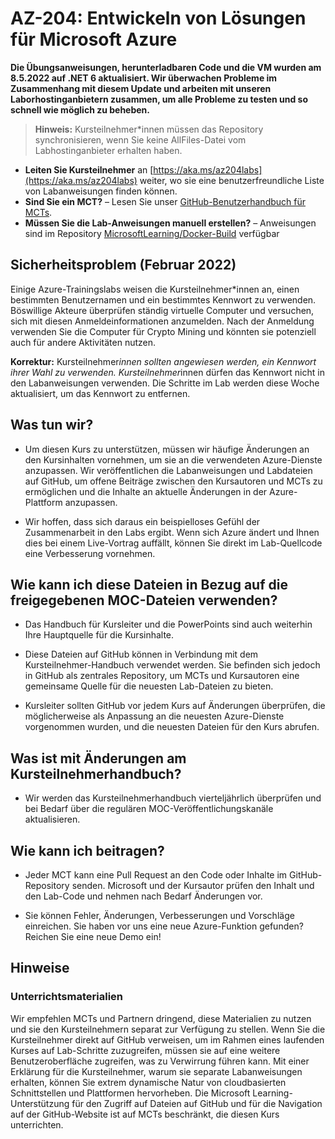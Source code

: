 # <a name="az-204-developing-solutions-for-microsoft-azure"></a>AZ-204: Entwickeln von Lösungen für Microsoft Azure

**Die Übungsanweisungen, herunterladbaren Code und die VM wurden am 8.5.2022 auf .NET 6 aktualisiert. Wir überwachen Probleme im Zusammenhang mit diesem Update und arbeiten mit unseren Laborhostinganbietern zusammen, um alle Probleme zu testen und so schnell wie möglich zu beheben.**

> **Hinweis:** Kursteilnehmer*innen müssen das Repository synchronisieren, wenn Sie keine AllFiles-Datei vom Labhostinganbieter erhalten haben. 

- **Leiten Sie Kursteilnehmer** an [https://aka.ms/az204labs](https://aka.ms/az204labs) weiter, wo sie eine benutzerfreundliche Liste von Labanweisungen finden können.
- **Sind Sie ein MCT?** – Lesen Sie unser [GitHub-Benutzerhandbuch für MCTs](https://microsoftlearning.github.io/MCT-User-Guide/).
- **Müssen Sie die Lab-Anweisungen manuell erstellen?** – Anweisungen sind im Repository [MicrosoftLearning/Docker-Build](https://github.com/MicrosoftLearning/Docker-Build) verfügbar 

## <a name="security-issue---february-2022"></a>Sicherheitsproblem (Februar 2022)

Einige Azure-Trainingslabs weisen die Kursteilnehmer*innen an, einen bestimmten Benutzernamen und ein bestimmtes Kennwort zu verwenden. Böswillige Akteure überprüfen ständig virtuelle Computer und versuchen, sich mit diesen Anmeldeinformationen anzumelden.
Nach der Anmeldung verwenden Sie die Computer für Crypto Mining und könnten sie potenziell auch für andere Aktivitäten nutzen.

**Korrektur:** Kursteilnehmer*innen sollten angewiesen werden, ein Kennwort ihrer Wahl zu verwenden. Kursteilnehmer*innen dürfen das Kennwort nicht in den Labanweisungen verwenden. Die Schritte im Lab werden diese Woche aktualisiert, um das Kennwort zu entfernen. 

## <a name="what-are-we-doing"></a>Was tun wir?

- Um diesen Kurs zu unterstützen, müssen wir häufige Änderungen an den Kursinhalten vornehmen, um sie an die verwendeten Azure-Dienste anzupassen.  Wir veröffentlichen die Labanweisungen und Labdateien auf GitHub, um offene Beiträge zwischen den Kursautoren und MCTs zu ermöglichen und die Inhalte an aktuelle Änderungen in der Azure-Plattform anzupassen.

- Wir hoffen, dass sich daraus ein beispielloses Gefühl der Zusammenarbeit in den Labs ergibt. Wenn sich Azure ändert und Ihnen dies bei einem Live-Vortrag auffällt, können Sie direkt im Lab-Quellcode eine Verbesserung vornehmen. 

## <a name="how-should-i-use-these-files-relative-to-the-released-moc-files"></a>Wie kann ich diese Dateien in Bezug auf die freigegebenen MOC-Dateien verwenden?

- Das Handbuch für Kursleiter und die PowerPoints sind auch weiterhin Ihre Hauptquelle für die Kursinhalte.

- Diese Dateien auf GitHub können in Verbindung mit dem Kursteilnehmer-Handbuch verwendet werden. Sie befinden sich jedoch in GitHub als zentrales Repository, um MCTs und Kursautoren eine gemeinsame Quelle für die neuesten Lab-Dateien zu bieten.

- Kursleiter sollten GitHub vor jedem Kurs auf Änderungen überprüfen, die möglicherweise als Anpassung an die neuesten Azure-Dienste vorgenommen wurden, und die neuesten Dateien für den Kurs abrufen.

## <a name="what-about-changes-to-the-student-handbook"></a>Was ist mit Änderungen am Kursteilnehmerhandbuch?

- Wir werden das Kursteilnehmerhandbuch vierteljährlich überprüfen und bei Bedarf über die regulären MOC-Veröffentlichungskanäle aktualisieren.

## <a name="how-do-i-contribute"></a>Wie kann ich beitragen?

- Jeder MCT kann eine Pull Request an den Code oder Inhalte im GitHub-Repository senden. Microsoft und der Kursautor prüfen den Inhalt und den Lab-Code und nehmen nach Bedarf Änderungen vor.

- Sie können Fehler, Änderungen, Verbesserungen und Vorschläge einreichen.  Sie haben vor uns eine neue Azure-Funktion gefunden?  Reichen Sie eine neue Demo ein!

## <a name="notes"></a>Hinweise

### <a name="classroom-materials"></a>Unterrichtsmaterialien

Wir empfehlen MCTs und Partnern dringend, diese Materialien zu nutzen und sie den Kursteilnehmern separat zur Verfügung zu stellen.  Wenn Sie die Kursteilnehmer direkt auf GitHub verweisen, um im Rahmen eines laufenden Kurses auf Lab-Schritte zuzugreifen, müssen sie auf eine weitere Benutzeroberfläche zugreifen, was zu Verwirrung führen kann. Mit einer Erklärung für die Kursteilnehmer, warum sie separate Labanweisungen erhalten, können Sie extrem dynamische Natur von cloudbasierten Schnittstellen und Plattformen hervorheben. Die Microsoft Learning-Unterstützung für den Zugriff auf Dateien auf GitHub und für die Navigation auf der GitHub-Website ist auf MCTs beschränkt, die diesen Kurs unterrichten.

